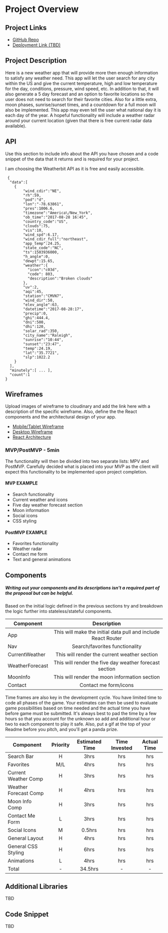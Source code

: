 # Project Overview

## Project Links

- [GitHub Repo](https://github.com/ingl3585/project-two)
- [Deployment Link (TBD)]()

## Project Description

Here is a new weather app that will provide more then enough information to satisfy any weather need. This app will let the user search for any city within the US and give the current temperature, high and low temperature for the day, conditions, pressure, wind speed, etc. In addition to that, it will also generate a 5 day forecast and an option to favorite locations so the user does not need to search for their favorite cities. Also for a little extra, moon phases, sunrise/sunset times, and a countdown for a full moon will also be implemented. This app may even tell the user what national day it is each day of the year. A hopeful functionality will include a weather radar around your current location (given that there is free current radar data available).

## API

Use this section to include info about the API you have chosen and a code snippet of the data that it returns and is required for your project. 

I am choosing the Weatherbit API as it is free and easily accessible. 


```
 {  
  "data":[  
    {  
        "wind_cdir":"NE",
        "rh":59,
        "pod":"d",
        "lon":"-78.63861",
        "pres":1006.6,
        "timezone":"America\/New_York",
        "ob_time":"2017-08-28 16:45",
        "country_code":"US",
        "clouds":75,
        "vis":10,
        "wind_spd":6.17,
        "wind_cdir_full":"northeast",
        "app_temp":24.25,
        "state_code":"NC",
        "ts":1503936000,
        "h_angle":0,
        "dewpt":15.65,
        "weather":{  
          "icon":"c03d",
          "code": 803,
          "description":"Broken clouds"
        },
        "uv":2,
        "aqi":45,
        "station":"CMVN7",
        "wind_dir":50,
        "elev_angle":63,
        "datetime":"2017-08-28:17",
        "precip":0,
        "ghi":444.4,
        "dni":500,
        "dhi":120,
        "solar_rad":350,
        "city_name":"Raleigh",
        "sunrise":"10:44",
        "sunset":"23:47",
        "temp":24.19,
        "lat":"35.7721",
        "slp":1022.2
    }
  ],
  "minutely":[ ... ],
  "count":1
}
```


## Wireframes

Upload images of wireframe to cloudinary and add the link here with a description of the specific wireframe. Also, define the the React components and the architectural design of your app.

- [Mobile/Tablet Wireframe](https://imgur.com/wIIUHos)
- [Desktop Wireframe](https://imgur.com/rAqlTje)
- [React Architecture](https://imgur.com/h9LXBwX)


### MVP/PostMVP - 5min

The functionality will then be divided into two separate lists: MPV and PostMVP.  Carefully decided what is placed into your MVP as the client will expect this functionality to be implemented upon project completion.  

#### MVP EXAMPLE
- Search functionality
- Current weather and icons
- Five day weather forecast section
- Moon information
- Social icons
- CSS styling

#### PostMVP EXAMPLE

- Favorites functionality
- Weather radar
- Contact me form
- Text and general animations

## Components
##### Writing out your components and its descriptions isn't a required part of the proposal but can be helpful.

Based on the initial logic defined in the previous sections try and breakdown the logic further into stateless/stateful components. 

| Component | Description | 
| --- | :---: |  
| App | This will make the initial data pull and include React Router| 
| Nav | Search/favorites functionality | 
| CurrentWeather | This will render the current weather section |
| WeatherForecast | This will render the five day weather forecast section | 
| MoonInfo | This will render the moon information section | 
| Contact | Contact me form/icons | 


Time frames are also key in the development cycle.  You have limited time to code all phases of the game.  Your estimates can then be used to evaluate game possibilities based on time needed and the actual time you have before game must be submitted. It's always best to pad the time by a few hours so that you account for the unknown so add and additional hour or two to each component to play it safe. Also, put a gif at the top of your Readme before you pitch, and you'll get a panda prize.

| Component | Priority | Estimated Time | Time Invested | Actual Time |
| --- | :---: |  :---: | :---: | :---: |
| Search Bar | H | 3hrs| hrs | hrs |
| Favorites | M/L | 4hrs| hrs | hrs |
| Current Weather Comp | H | 3hrs| hrs | hrs |
| Weather Forecast Comp | H | 4hrs| hrs | hrs |
| Moon Info Comp | H | 3hrs| hrs | hrs |
| Contact Me Form | L | 3hrs| hrs | hrs |
| Social Icons | M | 0.5hrs| hrs | hrs |
| General Layout | H | 4hrs| hrs | hrs |
| General CSS Styling | H | 6hrs| hrs | hrs |
| Animations | L | 4hrs| hrs | hrs |
| Total | - | 34.5hrs| - | - |

## Additional Libraries
TBD

## Code Snippet
TBD
